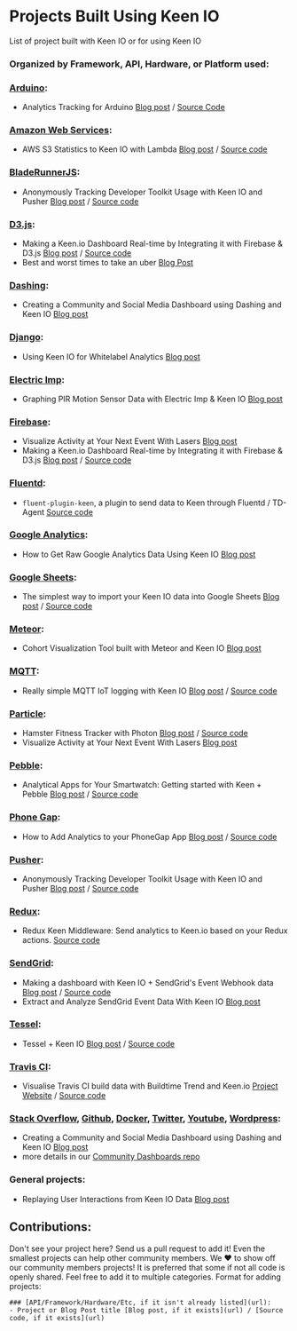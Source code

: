 # Projects Built Using Keen IO
List of project built with Keen IO or for using Keen IO

### Organized by Framework, API, Hardware, or Platform used:

### [Arduino](https://www.arduino.cc/):
- Analytics Tracking for Arduino [Blog post](https://keen.io/blog/121840400161/introducing-analytics-tracking-for-arduino) / [Source Code](https://github.com/hex337/keen-arduino-activity-tracker)

### [Amazon Web Services](https://aws.amazon.com/):
- AWS S3 Statistics to Keen IO with Lambda [Blog post](http://www.cloudyoursky.com/2015/08/01/AWS-S3-Lambda-KeenIO-1.html) / [Source code](https://github.com/FerRory/aws-s3-log-tools/blob/master/lambda-s3logs-2-keenio.js)

### [BladeRunnerJS](http://bladerunnerjs.org/):
- Anonymously Tracking Developer Toolkit Usage with Keen IO and Pusher [Blog post](http://bladerunnerjs.org/blog/anonymous-usage-tracking/) / [Source code](https://github.com/BladeRunnerJS/brjs-usage-dashboard)

### [D3.js](http://d3js.org/):
- Making a Keen.io Dashboard Real-time by Integrating it with Firebase & D3.js [Blog post](https://www.airpair.com/firebase/posts/making-a-keenio-dashboard-realtime-by-integrating-it-with-firebase--d3js) / [Source code](https://github.com/markoshust/firebase-keen)
- Best and worst times to take an uber [Blog Post](http://jonsadka.com/blog/best-and-worst-times-to-take-an-uber/)

### [Dashing](http://shopify.github.io/dashing/):
- Creating a Community and Social Media Dashboard using Dashing and Keen IO [Blog post](http://purevirtual.eu/2015/02/09/creating-a-community-and-social-media-dashboard-using-dashing-and-keen-io/)

### [Django](https://www.djangoproject.com/):
- Using Keen IO for Whitelabel Analytics [Blog post](http://hanskuder.com/2015/01/27/keenio-purchase-events/)

### [Electric Imp](https://electricimp.com):
- Graphing PIR Motion Sensor Data with Electric Imp & Keen IO [Blog post](https://keen.io/blog/92158848051/graphing-pir-motion-sensor-data-with-electric-imp)

### [Firebase](https://www.firebase.com/):
- Visualize Activity at Your Next Event With Lasers [Blog post](https://keen.io/blog/130769504271/visualize-activity-at-your-next-event-with)
- Making a Keen.io Dashboard Real-time by Integrating it with Firebase & D3.js [Blog post](https://www.airpair.com/firebase/posts/making-a-keenio-dashboard-realtime-by-integrating-it-with-firebase--d3js) / [Source code](https://github.com/markoshust/firebase-keen)

### [Fluentd](http://www.fluentd.org):
- `fluent-plugin-keen`, a plugin to send data to Keen through Fluentd / TD-Agent [Source code](https://github.com/car-throttle/fluent-plugin-keen)

### [Google Analytics](https://www.google.com/analytics/):
- How to Get Raw Google Analytics Data Using Keen IO [Blog post](http://blog.uploadcare.com/how-to-dig-missing-google-analytics-data-with-keen/)

### [Google Sheets](https://www.google.com/sheets/about/):
- The simplest way to import your Keen IO data into Google Sheets [Blog post](https://www.linkedin.com/pulse/simplest-way-import-your-keen-io-data-google-sheets-gabellieri) / [Source code](https://github.com/fastfedora/google-docs/blob/master/scripts/ImportJSON/Code.gs)

### [Meteor](https://www.meteor.com/):
- Cohort Visualization Tool built with Meteor and Keen IO [Blog post](https://www.airpair.com/keen-io/posts/making-phil-libin-style-cohort-visualizations-available-to-everyone)

### [MQTT](http://mqtt.org/):
- Really simple MQTT IoT logging with Keen IO [Blog post](https://zoetrope.io/tech-blog/simple-mqtt-iot-logging) / [Source code](https://github.com/ZoetropeLabs/keenmqtt)

### [Particle](https://www.particle.io/):
- Hamster Fitness Tracker with Photon [Blog post](http://www.bold-it.com/arduino/javascript/hamster-fitness-tracker/) / [Source code](https://github.com/BoldBigflank/hamster)
- Visualize Activity at Your Next Event With Lasers [Blog post](https://keen.io/blog/130769504271/visualize-activity-at-your-next-event-with)

### [Pebble](https://developer.getpebble.com/):
- Analytical Apps for Your Smartwatch: Getting started with Keen + Pebble [Blog post](https://keen.io/blog/108845697281/analytical-apps-for-your-smartwatch-getting) / [Source code](https://github.com/keen/pingpongpebbleapp)

### [Phone Gap](http://phonegap.com/):
- How to Add Analytics to your PhoneGap App [Blog post](http://phonegap.com/blog/2015/08/18/adding-analytics-to-your-phonegap-app/) / [Source code](https://github.com/hex337/phonegap-keen)

### [Pusher](https://pusher.com/):
- Anonymously Tracking Developer Toolkit Usage with Keen IO and Pusher [Blog post](http://bladerunnerjs.org/blog/anonymous-usage-tracking/) / [Source code](https://github.com/BladeRunnerJS/brjs-usage-dashboard)

### [Redux](http://redux.js.org):
- Redux Keen Middleware: Send analytics to Keen.io based on your Redux actions. [Source code](https://github.com/pavelvolek/redux-keen)

### [SendGrid](https://sendgrid.com/):
- Making a dashboard with Keen IO + SendGrid's Event Webhook data [Blog post](https://www.airpair.com/sendgrid/posts/making-a-dashboard-with-keen-io-sendgrid-events) / [Source code](https://github.com/heitortsergent/keen-io-sendgrid-dashboard)
- Extract and Analyze SendGrid Event Data With Keen IO [Blog post](https://sendgrid.com/blog/extract-analyze-sendgrid-event-data-keen-io/)

### [Tessel](https://tessel.io/):
- Tessel + Keen IO [Blog post](https://tessel.io/blog/100161311142/tessel-keenio) / [Source code](https://github.com/jiahuang/tessel-keen)

### [Travis CI](https://travis-ci.org/):
- Visualise Travis CI build data with Buildtime Trend and Keen.io [Project Website](https://buildtimetrend.github.io/) / [Source code](https://github.com/buildtimetrend/)

### [Stack Overflow](http://stackoverflow.com), [Github](https://github.com), [Docker](https://docker.com), [Twitter](https://twitter.com), [Youtube](https://youtube.com), [Wordpress](https://wordpress.com):
- Creating a Community and Social Media Dashboard using Dashing and Keen IO [Blog post](http://purevirtual.eu/2015/02/09/creating-a-community-and-social-media-dashboard-using-dashing-and-keen-io/)
- more details in our [Community Dashboards repo](https://github.com/keen/dashboards-dot-community/blob/master/examples.md)

### General projects:
- Replaying User Interactions from Keen IO Data [Blog post](https://zoetrope.io/tech-blog/replaying-user-interactions-keen-io-data)

## Contributions:

Don't see your project here? Send us a pull request to add it! Even the smallest projects can help other community members. We ❤ to show off our community members projects! It is preferred that some if not all code is openly shared. Feel free to add it to multiple categories. Format for adding projects:

```
### [API/Framework/Hardware/Etc, if it isn't already listed](url):
- Project or Blog Post title [Blog post, if it exists](url) / [Source code, if it exists](url)
```
